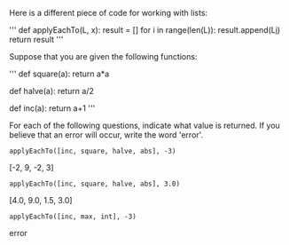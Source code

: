Here is a different piece of code for working with lists:

'''
def applyEachTo(L, x):
    result = []
    for i in range(len(L)):
        result.append(L[i](x))
    return result
'''

Suppose that you are given the following functions:

'''
def square(a):
    return a*a

def halve(a):
    return a/2

def inc(a):
    return a+1
'''

For each of the following questions, indicate what value is returned. If you believe that an error will occur, write the word 'error'.


`applyEachTo([inc, square, halve, abs], -3)`
 
[-2, 9, -2, 3]

`applyEachTo([inc, square, halve, abs], 3.0)`


[4.0, 9.0, 1.5, 3.0]

`applyEachTo([inc, max, int], -3)`
 
error
